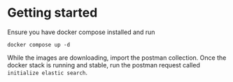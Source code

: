 # Getting started

Ensure you have docker compose installed and run

```
docker compose up -d
```

While the images are downloading, import the postman collection. Once the docker stack is running and stable, run the postman request called `initialize elastic search`.

